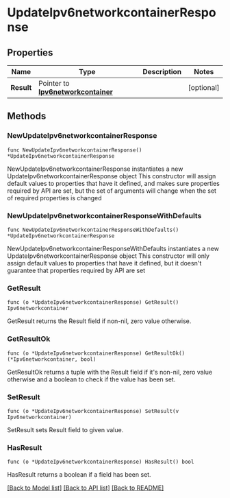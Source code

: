 # UpdateIpv6networkcontainerResponse

## Properties

Name | Type | Description | Notes
------------ | ------------- | ------------- | -------------
**Result** | Pointer to [**Ipv6networkcontainer**](Ipv6networkcontainer.md) |  | [optional] 

## Methods

### NewUpdateIpv6networkcontainerResponse

`func NewUpdateIpv6networkcontainerResponse() *UpdateIpv6networkcontainerResponse`

NewUpdateIpv6networkcontainerResponse instantiates a new UpdateIpv6networkcontainerResponse object
This constructor will assign default values to properties that have it defined,
and makes sure properties required by API are set, but the set of arguments
will change when the set of required properties is changed

### NewUpdateIpv6networkcontainerResponseWithDefaults

`func NewUpdateIpv6networkcontainerResponseWithDefaults() *UpdateIpv6networkcontainerResponse`

NewUpdateIpv6networkcontainerResponseWithDefaults instantiates a new UpdateIpv6networkcontainerResponse object
This constructor will only assign default values to properties that have it defined,
but it doesn't guarantee that properties required by API are set

### GetResult

`func (o *UpdateIpv6networkcontainerResponse) GetResult() Ipv6networkcontainer`

GetResult returns the Result field if non-nil, zero value otherwise.

### GetResultOk

`func (o *UpdateIpv6networkcontainerResponse) GetResultOk() (*Ipv6networkcontainer, bool)`

GetResultOk returns a tuple with the Result field if it's non-nil, zero value otherwise
and a boolean to check if the value has been set.

### SetResult

`func (o *UpdateIpv6networkcontainerResponse) SetResult(v Ipv6networkcontainer)`

SetResult sets Result field to given value.

### HasResult

`func (o *UpdateIpv6networkcontainerResponse) HasResult() bool`

HasResult returns a boolean if a field has been set.


[[Back to Model list]](../README.md#documentation-for-models) [[Back to API list]](../README.md#documentation-for-api-endpoints) [[Back to README]](../README.md)



